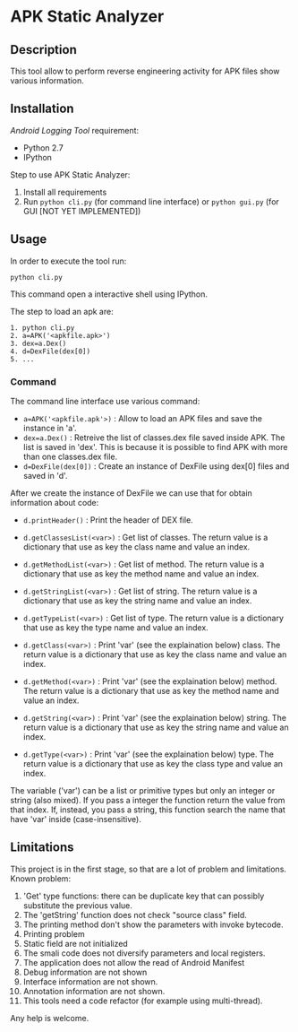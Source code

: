 # APK Static Analyzer

## Description
This tool allow to perform reverse engineering activity for APK files show various information.

## Installation
*Android Logging Tool* requirement:
- Python 2.7
- IPython

Step to use APK Static Analyzer:

1. Install all requirements
3. Run `python cli.py` (for command line interface) or `python gui.py` (for GUI [NOT YET IMPLEMENTED])

## Usage

In order to execute the tool run:

`python cli.py`

This command open a interactive shell using IPython.

The step to load an apk are:
```
1. python cli.py
2. a=APK('<apkfile.apk>')
3. dex=a.Dex()
4. d=DexFile(dex[0])
5. ...
```

### Command

The command line interface use various command:

- `a=APK('<apkfile.apk'>)` : Allow to load an APK files and save the instance in 'a'.
- `dex=a.Dex()` : Retreive the list of classes.dex file saved inside APK. The list is saved in 'dex'. This is because it is possible to find APK with more than one classes.dex file.
- `d=DexFile(dex[0])` : Create an instance of DexFile using dex[0] files and saved in 'd'.

After we create the instance of DexFile we can use that for obtain information about code:

- `d.printHeader()`         : Print the header of DEX file.

- `d.getClassesList(<var>)` : Get list of classes. The return value is a dictionary that use as key the class name and value an index.

- `d.getMethodList(<var>)`  : Get list of method. The return value is a dictionary that use as key the method name and value an index.

- `d.getStringList(<var>)`  : Get list of string. The return value is a dictionary that use as key the string name and value an index.

- `d.getTypeList(<var>)`    : Get list of type. The return value is a dictionary that use as key the type name and value an index.

- `d.getClass(<var>)`       : Print 'var' (see the explaination below) class. The return value is a dictionary that use as key the class name and value an index.

- `d.getMethod(<var>)`      : Print 'var' (see the explaination below) method. The return value is a dictionary that use as key the method name and value an index.

- `d.getString(<var>)`      : Print 'var' (see the explaination below) string. The return value is a dictionary that use as key the string name and value an index.

- `d.getType(<var>)`        : Print 'var' (see the explaination below) type. The return value is a dictionary that use as key the class type and value an index.

The variable ('var') can be a list or primitive types but only an integer or string (also mixed). If you pass a integer the function return the value from that index. If, instead, you pass a string, this function search the name that have 'var' inside (case-insensitive).

## Limitations

This project is in the first stage, so that are a lot of problem and limitations.
Known problem:

1. 'Get' type functions: there can be duplicate key that can possibly substitute the previous value.
2. The 'getString' function does not check "source class" field.
3. The printing method don't show the parameters with invoke bytecode.
4. Printing problem
5. Static field are not initialized
6. The smali code does not diversify parameters and local registers.
7. The application does not allow the read of Android Manifest
8. Debug information are not shown
9. Interface information are not shown.
10. Annotation information are not shown.
11. This tools need a code refactor (for example using multi-thread).

Any help is welcome.
